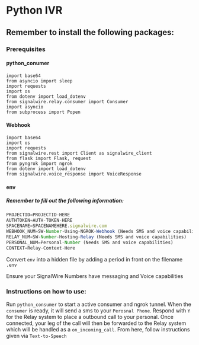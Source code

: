 # Python IVR

## Remember to install the following packages:

### Prerequisites

#### python_conumer

```
import base64
from asyncio import sleep
import requests
import os
from dotenv import load_dotenv
from signalwire.relay.consumer import Consumer
import asyncio
from subprocess import Popen
```

#### Webhook

```
import base64
import os
import requests
from signalwire.rest import Client as signalwire_client
from flask import Flask, request
from pyngrok import ngrok
from dotenv import load_dotenv
from signalwire.voice_response import VoiceResponse
```

#### env

##### Remember to fill out the following information:

```js
PROJECTID=PROJECTID-HERE
AUTHTOKEN=AUTH-TOKEN-HERE
SPACENAME=SPACENAMEHERE.signalwire.com
WEBHOOK_NUM=SW-Number-Using-NGROK-Webhook (Needs SMS and voice capabilities)
RELAY_NUM=SW-Number-Hosting-Relay (Needs SMS and voice capabilities)
PERSONAL_NUM=Personal-Number (Needs SMS and voice capabilities)
CONTEXT=Relay-Context-Here
```

Convert `env` into a hidden file by adding a period in front on the filename `.env`

Ensure your SignalWire Numbers have messaging and Voice capabilities


### Instructions on how to use:

Run `python_consumer` to start a active consumer and ngrok tunnel. When the `consumer` is ready, it will send a sms to your `Perosnal Phone`. Respond with `Y` for the Relay system to place a outbound call to your personal. Once connected, your leg of the call will then be forwarded to the Relay system which will be handled as a `on_incoming_call`. From here, follow instructions given via `Text-to-Speech`
